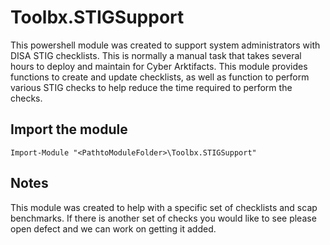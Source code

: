 # Toolbx.STIGSupport
This powershell module was created to support system administrators with DISA STIG checklists. This is normally a manual task that takes several hours to deploy and maintain for Cyber Arktifacts. This module provides functions to create and update checklists, as well as function to perform various STIG checks to help reduce the time required to perform the checks.

## Import the module
```
Import-Module "<PathtoModuleFolder>\Toolbx.STIGSupport"
```

## Notes
This module was created to help with a specific set of checklists and scap benchmarks. If there is another set of checks you would like to see please open defect and we can work on getting it added.


